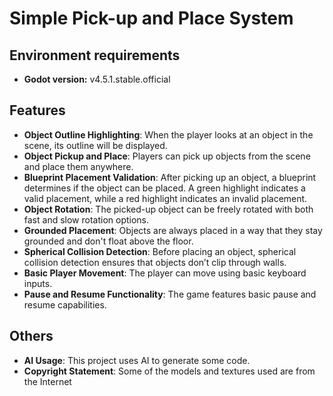 # Simple Pick-up and Place System
## Environment requirements
- **Godot version:** v4.5.1.stable.official

## Features
- **Object Outline Highlighting**: When the player looks at an object in the scene, its outline will be displayed.
- **Object Pickup and Place**: Players can pick up objects from the scene and place them anywhere.
- **Blueprint Placement Validation**: After picking up an object, a blueprint determines if the object can be placed. A green highlight indicates a valid placement, while a red highlight indicates an invalid placement.
- **Object Rotation**: The picked-up object can be freely rotated with both fast and slow rotation options.
- **Grounded Placement**: Objects are always placed in a way that they stay grounded and don't float above the floor.
- **Spherical Collision Detection**: Before placing an object, spherical collision detection ensures that objects don’t clip through walls.
- **Basic Player Movement**: The player can move using basic keyboard inputs.
- **Pause and Resume Functionality**: The game features basic pause and resume capabilities.

## Others
- **AI Usage**: This project uses AI to generate some code.
- **Copyright Statement**: Some of the models and textures used are from the Internet
